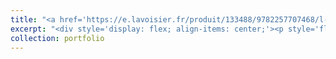 ```yaml
---
title: "<a href='https://e.lavoisier.fr/produit/133488/9782257707468/l-autisme-de-l-enfance-a-l-age-adulte/' target='_blank'>Chapter - Participatory Research</a>"
excerpt: "<div style='display: flex; align-items: center;'><p style='flex: 1; margin: 0; padding: 0;'> I was delighted to be invited to contribute to the new edition of this French book by writing a chapter on participatory research in autism. In this chapter, I trace the historical development of participatory research and how it has evolved in the field of autism. I also highlight a French examples, though still too few, and discuss the challenges that remain to be addressed. </p><img src='/images/chapter1.jpg' style='width: 200px; height: auto; margin-left: 10px;'></div>"
collection: portfolio
---
```


